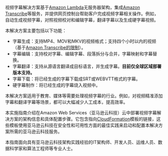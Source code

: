 视频字幕解决方案基于[Amazon Lambda][lambda]无服务器架构，集成[Amazon Transcribe][transcribe]等服务，并提供网页控制台帮助客户完成视频字幕相关操作。例如，自动生成视频字幕，对照视频校对和编辑字幕，翻译字幕以及生成硬字幕视频。

本解决方案主要包括以下功能：

- 字幕生成：支持MP4、MOV和MKV的视频格式；支持四个小时以内的视频（基于[Amazon Transcribe的限制][transcribe_restrict]）。
- 字幕编辑：支持校对字幕、编辑字幕、段落拆分与合并，字幕映射和字幕替换。
- 字幕翻译：支持从源语言翻译成目标语言，并生成字幕。**目前仅全球区域部署版本支持。**
- 字幕下载：将已经生成的字幕下载成SRT或WEBVTT格式的字幕。
- 硬字幕制作：将已经生成的字幕烧入视频中。

本解决方案适用于教育、媒体等需要处理视频字幕的行业。例如，对视频精准添加字幕和翻译字幕等场景，都可以大幅减少人工成本，提高效率。

本实施指南介绍在Amazon Web Services（亚马逊云科技）云中部署视频字幕解决方案的架构信息和具体配置步骤。它包含指向[CloudFormation][cloudformation]模板的链接，这些模板使用亚马逊云科技在安全性和可用性方面的最佳实践来启动和配置本解决方案所需的亚马逊云科技服务。

本指南面向具有亚马逊云科技架构实践经验的IT架构师、开发人员、运维人员、数据科学家和算法工程师等专业人士。

[lambda]: https://aws.amazon.com/cn/lambda/
[transcribe]: https://aws.amazon.com/cn/transcribe/
[transcribe_restrict]: https://docs.aws.amazon.com/zh_cn/transcribe/latest/dg/input.html
[cloudformation]: https://aws.amazon.com/en/cloudformation/